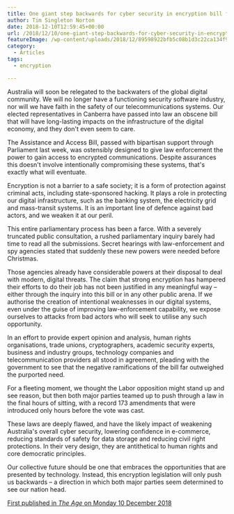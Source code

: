 ```yaml
---
title: One giant step backwards for cyber security in encryption bill fiasco
author: Tim Singleton Norton
date: 2018-12-10T12:59:45+00:00
url: /2018/12/10/one-giant-step-backwards-for-cyber-security-in-encryption-bill-fiasco/
featureImage: /wp-content/uploads/2018/12/89598922bfb5c08b1d3c22ca134f945c1a0bec3a.jpg
category:
  - Articles
tags:
  - encryption

---
```

Australia will soon be relegated to the backwaters of the global digital community. We will no longer have a functioning security software industry, nor will we have faith in the safety of our telecommunications systems. Our elected representatives in Canberra have passed into law an obscene bill that will have long-lasting impacts on the infrastructure of the digital economy, and they don't even seem to care.

The Assistance and Access Bill, passed with bipartisan support through Parliament last week, was ostensibly designed to give law enforcement the power to gain access to encrypted communications. Despite assurances this doesn't involve intentionally compromising these systems, that's exactly what will eventuate.

Encryption is not a barrier to a safe society; it is a form of protection against criminal acts, including state-sponsored hacking. It plays a role in protecting our digital infrastructure, such as the banking system, the electricity grid and mass-transit systems. It is an important line of defence against bad actors, and we weaken it at our peril.

This entire parliamentary process has been a farce. With a severely truncated public consultation, a  rushed parliamentary inquiry barely had time to read all the submissions. Secret hearings with law-enforcement and spy agencies stated that suddenly these new powers were needed before Christmas.

Those agencies already have considerable powers at their disposal to deal with modern, digital threats. The claim that strong encryption has hampered their efforts to do their job has not been justified in any meaningful way – either through the inquiry into this bill or in any other public arena. If we authorise the creation of intentional weaknesses in our digital systems, even under the guise of improving law-enforcement capability, we expose ourselves to attacks from bad actors who will seek to utilise any such opportunity.

In an effort to provide expert opinion and analysis, human rights organisations, trade unions, cryptographers, academic security experts, business and industry groups, technology companies and telecommunication providers all stood in agreement, pleading with the government to see that the negative ramifications of the bill far outweighed the purported need.

For a fleeting moment, we thought the Labor opposition might stand up and see reason, but then both major parties teamed up to push through a law in the final hours of sitting, with a record 173 amendments that were introduced only hours before the vote was cast.

These laws are deeply flawed, and have the likely impact of weakening Australia's overall cyber security, lowering confidence in e-commerce, reducing standards of safety for data storage and reducing civil right protections. In their very design, they are antithetical to human rights and core democratic principles.

Our collective future should be one that embraces the opportunities that are presented by technology. Instead, this encryption legislation will only push us backwards – a direction in which both major parties seem determined to see our nation head.

[First published in _The Age_ on Monday 10 December 2018][1]

 [1]: https://www.theage.com.au/politics/federal/one-giant-step-backwards-for-cyber-security-in-encryption-bill-fiasco-20181209-p50l5a.html
